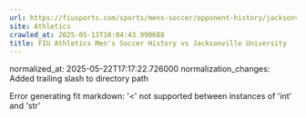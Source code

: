 ```yaml
---
url: https://fiusports.com/sports/mens-soccer/opponent-history/jacksonville-university/79/
site: Athletics
crawled_at: 2025-05-13T10:04:43.990688
title: FIU Athletics Men's Soccer History vs Jacksonville University
---
```

normalized_at: 2025-05-22T17:17:22.726000
normalization_changes: Added trailing slash to directory path

Error generating fit markdown: '<' not supported between instances of 'int' and 'str'